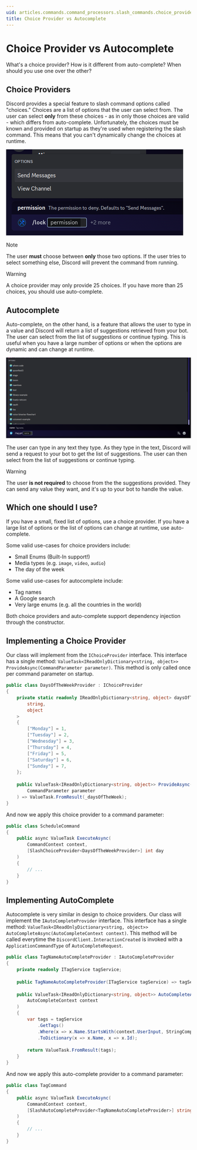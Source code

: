 ```yaml
---
uid: articles.commands.command_processors.slash_commands.choice_provider_vs_autocomplete
title: Choice Provider vs Autocomplete
---
```


# Choice Provider vs Autocomplete

What's a choice provider? How is it different from auto-complete? When should you use one over the other?

## Choice Providers
Discord provides a special feature to slash command options called "choices." Choices are a list of options that the user can select from. The user can select **only** from these choices - as in only those choices are valid - which differs from auto-complete. Unfortunately, the choices must be known and provided on startup as they're used when registering the slash command. This means that you can't dynamically change the choices at runtime.

![A Discord screenshot of the `lock` command providing only two choices. The first choice is `Send Messages`, while the second choice is `View Channel`.](../../../../images/commands_choice_provider_example.png)

> [!NOTE]
> The user **must** choose between **only** those two options. If the user tries to select something else, Discord will prevent the command from running.

> [!WARNING]
> A choice provider may only provide 25 choices. If you have more than 25 choices, you should use auto-complete.

## Autocomplete
Auto-complete, on the other hand, is a feature that allows the user to type in a value and Discord will return a list of suggestions retrieved from your bot. The user can select from the list of suggestions or continue typing. This is useful when you have a large number of options or when the options are dynamic and can change at runtime.

![A Discord screenshot of the `tag get` command. As the user types, the list of tags changes.](../../../../images/commands_autocomplete_example.png)

The user can type in any text they type. As they type in the text, Discord will send a request to your bot to get the list of suggestions. The user can then select from the list of suggestions or continue typing.

> [!WARNING]
> The user **is not required** to choose from the the suggestions provided. They can send any value they want, and it's up to your bot to handle the value.

## Which one should I use?
If you have a small, fixed list of options, use a choice provider. If you have a large list of options or the list of options can change at runtime, use auto-complete.

Some valid use-cases for choice providers include:
- Small Enums (Built-In support!)
- Media types (e.g. `image`, `video`, `audio`)
- The day of the week

Some valid use-cases for autocomplete include:
- Tag names
- A Google search
- Very large enums (e.g. all the countries in the world)

Both choice providers and auto-complete support dependency injection through the constructor.

## Implementing a Choice Provider

Our class will implement from the `IChoiceProvider` interface. This interface has a single method: `ValueTask<IReadOnlyDictionary<string, object>> ProvideAsync(CommandParameter parameter)`. This method is only called once per command parameter on startup.

```cs
public class DaysOfTheWeekProvider : IChoiceProvider
{
    private static readonly IReadOnlyDictionary<string, object> daysOfTheWeek = new Dictionary<
        string,
        object
    >
    {
        ["Monday"] = 1,
        ["Tuesday"] = 2,
        ["Wednesday"] = 3,
        ["Thursday"] = 4,
        ["Friday"] = 5,
        ["Saturday"] = 6,
        ["Sunday"] = 7,
    };

    public ValueTask<IReadOnlyDictionary<string, object>> ProvideAsync(
        CommandParameter parameter
    ) => ValueTask.FromResult(_daysOfTheWeek);
}
```

And now we apply this choice provider to a command parameter:

```cs
public class ScheduleCommand
{
    public async ValueTask ExecuteAsync(
        CommandContext context,
        [SlashChoiceProvider<DaysOfTheWeekProvider>] int day
    )
    {
        // ...
    }
}
```

## Implementing AutoComplete

Autocomplete is very similar in design to choice providers. Our class will implement the `IAutoCompleteProvider` interface. This interface has a single method: `ValueTask<IReadOnlyDictionary<string, object>> AutoCompleteAsync(AutoCompleteContext context)`. This method will be called everytime the `DiscordClient.InteractionCreated` is invoked with a `ApplicationCommandType` of `AutoCompleteRequest`.

```cs
public class TagNameAutoCompleteProvider : IAutoCompleteProvider
{
    private readonly ITagService tagService;

    public TagNameAutoCompleteProvider(ITagService tagService) => tagService = tagService;

    public ValueTask<IReadOnlyDictionary<string, object>> AutoCompleteAsync(
        AutoCompleteContext context
    )
    {
        var tags = tagService
            .GetTags()
            .Where(x => x.Name.StartsWith(context.UserInput, StringComparison.OrdinalIgnoreCase))
            .ToDictionary(x => x.Name, x => x.Id);

        return ValueTask.FromResult(tags);
    }
}
```

And now we apply this auto-complete provider to a command parameter:

```cs
public class TagCommand
{
    public async ValueTask ExecuteAsync(
        CommandContext context,
        [SlashAutoCompleteProvider<TagNameAutoCompleteProvider>] string tagName
    )
    {
        // ...
    }
}
```
